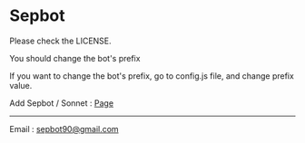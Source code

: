  Sepbot
=======

Please check the LICENSE.


You should change the bot's prefix

If you want to change the bot's prefix, go to config.js file, and change prefix value.

Add Sepbot / Sonnet : [Page](https://sepcod.com/)
- - -
Email : <sepbot90@gmail.com>
